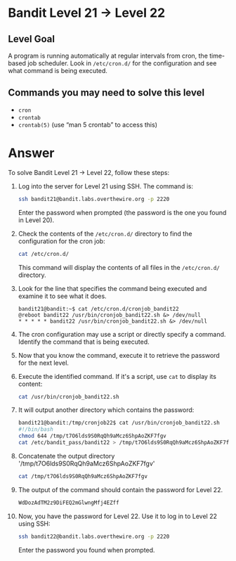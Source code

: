 # Bandit Level 21 → Level 22

## Level Goal

A program is running automatically at regular intervals from cron, the time-based job scheduler. Look in `/etc/cron.d/` for the configuration and see what command is being executed.

## Commands you may need to solve this level

- `cron`
- `crontab`
- `crontab(5)` (use “man 5 crontab” to access this)

# Answer

To solve Bandit Level 21 → Level 22, follow these steps:

1. Log into the server for Level 21 using SSH. The command is:

   ```bash
   ssh bandit21@bandit.labs.overthewire.org -p 2220
   ```

   Enter the password when prompted (the password is the one you found in Level 20).

2. Check the contents of the `/etc/cron.d/` directory to find the configuration for the cron job:

   ```bash
   cat /etc/cron.d/
   ```

   This command will display the contents of all files in the `/etc/cron.d/` directory.

3. Look for the line that specifies the command being executed and examine it to see what it does.

   ```
   bandit21@bandit:~$ cat /etc/cron.d/cronjob_bandit22
   @reboot bandit22 /usr/bin/cronjob_bandit22.sh &> /dev/null
   * * * * * bandit22 /usr/bin/cronjob_bandit22.sh &> /dev/null
   ```

4. The cron configuration may use a script or directly specify a command. Identify the command that is being executed.

5. Now that you know the command, execute it to retrieve the password for the next level.

6. Execute the identified command. If it's a script, use `cat` to display its content:

   ```bash
   cat /usr/bin/cronjob_bandit22.sh
   ```

7. It will output another directory which contains the password:

   ```bash
   bandit21@bandit:/tmp/cronjob22$ cat /usr/bin/cronjob_bandit22.sh
   #!/bin/bash
   chmod 644 /tmp/t7O6lds9S0RqQh9aMcz6ShpAoZKF7fgv
   cat /etc/bandit_pass/bandit22 > /tmp/t7O6lds9S0RqQh9aMcz6ShpAoZKF7fgv
   ```

8. Concatenate the output directory '/tmp/t7O6lds9S0RqQh9aMcz6ShpAoZKF7fgv'

   ```bash
   cat /tmp/t7O6lds9S0RqQh9aMcz6ShpAoZKF7fgv
   ```

9. The output of the command should contain the password for Level 22.

   ```bash
   WdDozAdTM2z9DiFEQ2mGlwngMfj4EZff
   ```

10. Now, you have the password for Level 22. Use it to log in to Level 22 using SSH:

    ```bash
    ssh bandit22@bandit.labs.overthewire.org -p 2220
    ```

    Enter the password you found when prompted.

